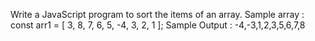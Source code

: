 Write a JavaScript program to sort the items of an array. Sample array : const arr1 = [ 3, 8, 7, 6, 5, -4, 3, 2, 1 ]; Sample Output : -4,-3,1,2,3,5,6,7,8